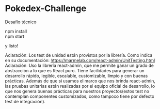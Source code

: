 # Pokedex-Challenge
Desafío técnico

npm install  
npm start

y listo!


Aclaración: Los test de unidad están provistos por la librería. Como indica en su documentación: https://marmelab.com/react-admin/UnitTesting.html   
Aclaración: Uso la librería react-admin, que me permite ganar un grado de abstracción a lo que es React puro. Tiene facilidades para generar un desarrollo rápido, legible, escalable, customizable, limpio y con buenas prácticas. Además de que si usamos el marco que nos brinda react-admin, las pruebas unitarias están realizadas por el equipo oficial de desarrollo, lo que nos genera buenas prácticas para nuestros proyectos(estos test no contemplan componentes customizados, como tampoco tiene por defecto test de integración).

